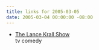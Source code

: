 ```yaml
---
title: links for 2005-03-05
date: 2005-03-04 00:00:00 -08:00
---
```


<ul class="delicious">
	<li>
		<div class="delicious-link"><a href="http://www.thelancekrallshow.com/">The Lance Krall Show</a></div>
		<div class="delicious-extended">tv comedy</div>
	</li>
</ul>
